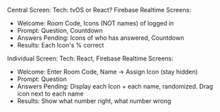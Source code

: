 Central Screen:
Tech: tvOS or React? Firebase Realtime
Screens:
  - Welcome: Room Code, Icons (NOT names) of logged in
  - Prompt: Question, Countdown
  - Answers Pending: Icons of who has answered, Countdown
  - Results: Each Icon's % correct
  
Individual Screen:
Tech: React, Firebase Realtime
Screens:
  - Welcome: Enter Room Code, Name -> Assign Icon (stay hidden)
  - Prompt: Question
  - Answers Pending: Display each Icon + each name, randomized. Drag icon next to each name
  - Results: Show what number right, what number wrong
  
